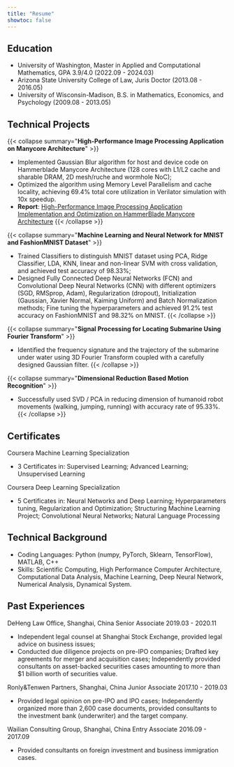 ```yaml
---
title: "Resume"
showtoc: false
---
```


## Education

- University of Washington, Master in Applied and Computational Mathematics, GPA 3.9/4.0 (2022.09 - 2024.03)
- Arizona State University College of Law, Juris Doctor (2013.08 - 2016.05)
- University of Wisconsin-Madison, B.S. in Mathematics, Economics, and Psychology (2009.08 - 2013.05)

## Technical Projects
{{< collapse summary="**High-Performance Image Processing Application on Manycore Architecture**" >}}
- Implemented Gaussian Blur algorithm for host and device code on Hammerblade Manycore Architecture (128 cores with L1/L2 cache and sharable DRAM, 2D mesh/ruche and wormhole NoC);
- Optimized the algorithm using Memory Level Parallelism and cache locality, achieving 69.4% total core utilization in Verilator simulation with 10x speedup.
- **Report**: [High-Performance Image Processing Application Implementation and Optimization on HammerBlade Manycore Architecture](Yijue_WritingSample.pdf)
{{< /collapse >}}

{{< collapse summary="**Machine Learning and Neural Network for MNIST and FashionMNIST Dataset**" >}}
- Trained Classifiers to distinguish MNIST dataset using PCA, Ridge Classifier, LDA, KNN, linear and non-linear SVM with cross validation, and achieved test accuracy of 98.33%;
- Designed Fully Connected Deep Neural Networks (FCN) and Convolutional Deep Neural Networks (CNN) with different optimizers (SGD, RMSprop, Adam), Regularization (dropout), Initialization (Gaussian, Xavier Normal, Kaiming Uniform) and Batch Normalization methods; Fine tuning the hyperparameters and achieved 91.2% test accuracy on FashionMNIST and 98.32% on MNIST.
{{< /collapse >}}

{{< collapse summary="**Signal Processing for Locating Submarine Using Fourier Transform**" >}}
- Identified the frequency signature and the trajectory of the submarine under water using 3D Fourier Transform coupled with a carefully designed Gaussian filter.
{{< /collapse >}}

{{< collapse summary="**Dimensional Reduction Based Motion Recognition**" >}}
- Successfully used SVD / PCA in reducing dimension of humanoid robot movements (walking, jumping, running) with accuracy rate of 95.33%.
{{< /collapse >}}

## Certificates
Coursera Machine Learning Specialization
- 3 Certificates in: Supervised Learning; Advanced Learning; Unsupervised Learning

Coursera Deep Learning Specialization
- 5 Certificates in: Neural Networks and Deep Learning; Hyperparameters tuning, Regularization and Optimization; Structuring Machine Learning Project; Convolutional Neural Networks; Natural Language Processing

## Technical Background
- Coding Languages: Python (numpy, PyTorch, Sklearn, TensorFlow), MATLAB, C++
- Skills: Scientific Computing, High Performance Computer Architecture, Computational Data Analysis, Machine Learning, Deep Neural Network, Numerical Analysis, Dynamical System.

## Past Experiences
DeHeng Law Office, Shanghai, China Senior Associate 2019.03 - 2020.11
- Independent legal counsel at Shanghai Stock Exchange, provided legal advice on business issues;
- Conducted due diligence projects on pre-IPO companies; Drafted key agreements for merger and acquisition cases; Independently provided consultants on asset-backed securities cases amounting to more than $1 billion worth of securities value.

Ronly&Tenwen Partners, Shanghai, China Junior Associate 2017.10 - 2019.03
- Provided legal opinion on pre-IPO and IPO cases; Independently organized more than 2,600 case documents, provided consultants to the investment bank (underwriter) and the target company.

Wailian Consulting Group, Shanghai, China Entry Associate 2016.09 - 2017.09
- Provided consultants on foreign investment and business immigration cases.